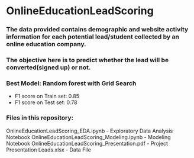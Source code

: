 # OnlineEducationLeadScoring

### The data provided contains demographic and website activity information for each potential lead/student collected by an online education company.
### The objective here is to predict whether the lead will be converted(signed up) or not.


### Best Model: Random forest with Grid Search
* F1 score on Train set: 0.85
* F1 score on Test set: 0.78

### Files in this repository:
OnlineEducationLeadScoring_EDA.ipynb - Exploratory Data Analysis Notebook
OnlineEducationLeadScoring_Modeling.ipynb - Modeling Notebook
OnlineEducationLeadScoring_Presentation.pdf - Project Presentation 
Leads.xlsx - Data File
